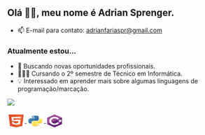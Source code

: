 ## Olá 👋🏻, meu nome é Adrian Sprenger.
- 📫 E-mail para contato: adrianfariaspr@gmail.com
### Atualmente estou...

- 🔎 Buscando novas oportunidades profissionais.
- 👨🏻‍🎓 Cursando o 2º semestre de Técnico em Informática.
- 💡 Interessado em aprender mais sobre algumas linguagens de programação/marcação.

<div>
  <a href="https://github.com/adrianspr">
  <img height="180em" src="https://github-readme-stats.vercel.app/api?username=adrianspr&show_icons=true&theme=dracula&include_all_commits=true&count_private=true&locale=pt-br"/>
</div>
<div style="display: inline_block"><br>
  <img align="center" alt="HTML" height="30" width="40" src="https://raw.githubusercontent.com/devicons/devicon/master/icons/html5/html5-original.svg">
  <img align="center" alt="Python" height="30" width="40" src="https://raw.githubusercontent.com/devicons/devicon/master/icons/python/python-original.svg">
  <img align="center" alt="Csharp" height="30" width="40" src="https://raw.githubusercontent.com/devicons/devicon/master/icons/csharp/csharp-original.svg">
</div>
